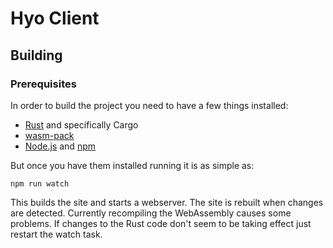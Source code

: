 # Hyo Client

## Building

### Prerequisites

In order to build the project you need to have a few things installed:

- [Rust](https://www.rust-lang.org/) and specifically Cargo
- [wasm-pack](https://rustwasm.github.io/wasm-pack/)
- [Node.js](https://nodejs.org/en/) and [npm](https://www.npmjs.com/)

But once you have them installed running it is as simple as:

```shell
npm run watch
```

This builds the site and starts a webserver. The site is rebuilt when changes are detected.
Currently recompiling the WebAssembly causes some problems. If changes to the Rust code don't seem to be taking effect just restart the watch task.
